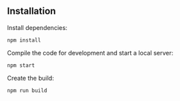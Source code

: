 ## Installation

Install dependencies:

```
npm install
```

Compile the code for development and start a local server:

```
npm start
```

Create the build:

```
npm run build
```

